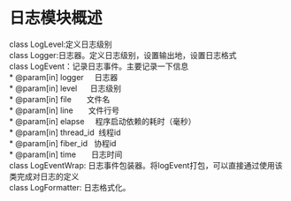 # 日志模块概述
class LogLevel:定义日志级别  
class Logger:日志器。定义日志级别，设置输出地，设置日志格式  
class LogEvent：记录日志事件。主要记录一下信息  
    * @param[in] logger     日志器  
    * @param[in] level      日志级别  
    * @param[in] file       文件名  
    * @param[in] line       文件行号  
    * @param[in] elapse     程序启动依赖的耗时（毫秒）  
    * @param[in] thread_id  线程id  
    * @param[in] fiber_id   协程id  
    * @param[in] time       日志时间  
class LogEventWrap: 日志事件包装器。将logEvent打包，可以直接通过使用该类完成对日志的定义  
class LogFormatter: 日志格式化。
